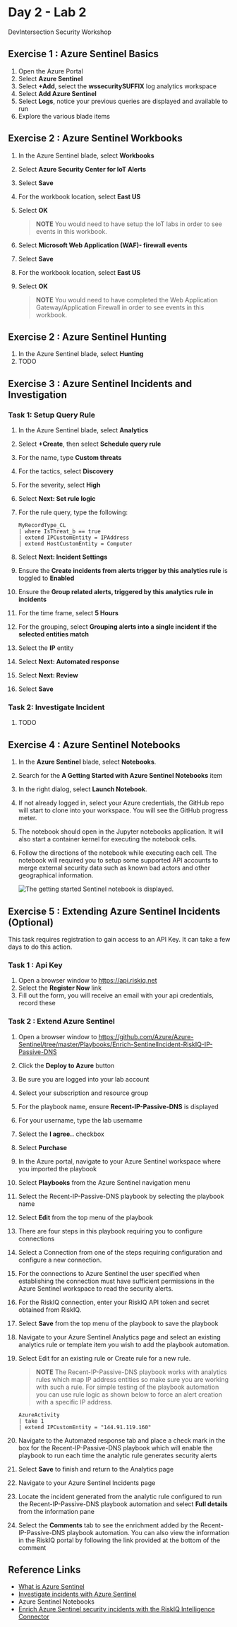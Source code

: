 # Day 2 - Lab 2

DevIntersection Security Workshop

## Exercise 1 : Azure Sentinel Basics

1. Open the Azure Portal
2. Select **Azure Sentinel**
3. Select **+Add**, select the **wssecuritySUFFIX** log analytics workspace
4. Select **Add Azure Sentinel**
5. Select **Logs**, notice your previous queries are displayed and available to run
6. Explore the various blade items

## Exercise 2 : Azure Sentinel Workbooks

1. In the Azure Sentinel blade, select **Workbooks**
2. Select **Azure Security Center for IoT Alerts**
3. Select **Save**
4. For the workbook location, select **East US**
5. Select **OK**

    > **NOTE** You would need to have setup the IoT labs in order to see events in this workbook.

6. Select **Microsoft Web Application (WAF)- firewall events**
7. Select **Save**
8. For the workbook location, select **East US**
9. Select **OK**

    > **NOTE** You would need to have completed the Web Application Gateway/Application Firewall in order to see events in this workbook.

## Exercise 2 : Azure Sentinel Hunting

1. In the Azure Sentinel blade, select **Hunting**
2. TODO

## Exercise 3 : Azure Sentinel Incidents and Investigation

### Task 1: Setup Query Rule

1. In the Azure Sentinel blade, select **Analytics**
2. Select **+Create**, then select **Schedule query rule**
3. For the name, type **Custom threats**
4. For the tactics, select **Discovery**
5. For the severity, select **High**
6. Select **Next: Set rule logic**
7. For the rule query, type the following:

    ```output
    MyRecordType_CL
    | where IsThreat_b == true
    | extend IPCustomEntity = IPAddress
    | extend HostCustomEntity = Computer
    ```

8. Select **Next: Incident Settings**
9. Ensure the **Create incidents from alerts trigger by this analytics rule** is toggled to **Enabled**
10. Ensure the **Group related alerts, triggered by this analytics rule in incidents**
11. For the time frame, select **5 Hours**
12. For the grouping, select **Grouping alerts into a single incident if the selected entities match**
13. Select the **IP** entity
14. Select **Next: Automated response**
15. Select **Next: Review**
16. Select **Save**

### Task 2: Investigate Incident

1. TODO

## Exercise 4 : Azure Sentinel Notebooks

1. In the **Azure Sentinel** blade, select **Notebooks**.
2. Search for the **A Getting Started with Azure Sentinel Notebooks** item
3. In the right dialog, select **Launch Notebook**.
4. If not already logged in, select your Azure credentials, the GitHub repo will start to clone into your workspace. You will see the GitHub progress meter.
5. The notebook should open in the Jupyter notebooks application. It will also start a container kernel for executing the notebook cells.
6. Follow the directions of the notebook while executing each cell. The notebook will required you to setup some supported API accounts to merge external security data such as known bad actors and other geographical information.

    ![The getting started Sentinel notebook is displayed.](images/Hands-onlabstep-bystep-Azuresecurityprivacyandcomplianceimages/media/jupyter-sentinel.png "Run the notebook steps")

## Exercise 5 : Extending Azure Sentinel Incidents (Optional)

This task requires registration to gain access to an API Key. It can take a few days to do this action.

### Task 1 : Api Key

1. Open a browser window to https://api.riskiq.net
2. Select the **Register Now** link
3. Fill out the form, you will receive an email with your api credentials, record these

### Task 2 : Extend Azure Sentinel

1. Open a browser window to https://github.com/Azure/Azure-Sentinel/tree/master/Playbooks/Enrich-SentinelIncident-RiskIQ-IP-Passive-DNS
2. Click the **Deploy to Azure** button
3. Be sure you are logged into your lab account
4. Select your subscription and resource group
5. For the playbook name, ensure **Recent-IP-Passive-DNS** is displayed
6. For your username, type the lab username
7. Select the **I agree..** checkbox
8. Select **Purchase**
9. In the Azure portal, navigate to your Azure Sentinel workspace where you imported the playbook
10. Select **Playbooks** from the Azure Sentinel navigation menu
11. Select the Recent-IP-Passive-DNS playbook by selecting the playbook name
12. Select **Edit** from the top menu of the playbook
13. There are four steps in this playbook requiring you to configure connections
14. Select a Connection from one of the steps requiring configuration and configure a new connection.
15. For the connections to Azure Sentinel the user specified when establishing the connection must have sufficient permissions in the Azure Sentinel workspace to read the security alerts.
16. For the RiskIQ connection, enter your RiskIQ API token and secret obtained from RiskIQ.
17. Select **Save** from the top menu of the playbook to save the playbook
18. Navigate to your Azure Sentinel Analytics page and select an existing analytics rule or template item you wish to add the playbook automation.
19. Select Edit for an existing rule or Create rule for a new rule.

    > **NOTE** The Recent-IP-Passive-DNS playbook works with analytics rules which map IP address entities so make sure you are working with such a rule. For simple testing of the playbook automation you can use rule logic as shown below to force an alert creation with a specific IP address.

    ```output
    AzureActivity
    | take 1
    | extend IPCustomEntity = "144.91.119.160"
    ```

20. Navigate to the Automated response tab and place a check mark in the box for the Recent-IP-Passive-DNS playbook which will enable the playbook to run each time the analytic rule generates security alerts
21. Select **Save** to finish and return to the Analytics page
22. Navigate to your Azure Sentinel Incidents page
23. Locate the incident generated from the analytic rule configured to run the Recent-IP-Passive-DNS playbook automation and select **Full details** from the information pane
24. Select the **Comments** tab to see the enrichment added by the Recent-IP-Passive-DNS playbook automation. You can also view the information in the RiskIQ portal by following the link provided at the bottom of the comment

## Reference Links

- [What is Azure Sentinel](https://docs.microsoft.com/en-us/azure/sentinel/overview)
- [Investigate incidents with Azure Sentinel](https://docs.microsoft.com/en-us/azure/sentinel/tutorial-investigate-cases)
- Azure Sentinel Notebooks
- [Enrich Azure Sentinel security incidents with the RiskIQ Intelligence Connector](https://techcommunity.microsoft.com/t5/azure-sentinel/enrich-azure-sentinel-security-incidents-with-the-riskiq/ba-p/1534412)
